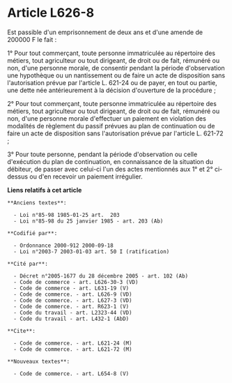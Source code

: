# Article L626-8

Est passible d'un emprisonnement de deux ans et d'une amende de 200000 F le fait :

1° Pour tout commerçant, toute personne immatriculée au répertoire des métiers, tout agriculteur ou tout dirigeant, de droit
ou de fait, rémunéré ou non, d'une personne morale, de consentir pendant la période d'observation une hypothèque ou un
nantissement ou de faire un acte de disposition sans l'autorisation prévue par l'article L. 621-24 ou de payer, en tout ou
partie, une dette née antérieurement à la décision d'ouverture de la procédure ;

2° Pour tout commerçant, toute personne immatriculée au répertoire des métiers, tout agriculteur ou tout dirigeant, de droit
ou de fait, rémunéré ou non, d'une personne morale d'effectuer un paiement en violation des modalités de règlement du passif
prévues au plan de continuation ou de faire un acte de disposition sans l'autorisation prévue par l'article L. 621-72 ;

3° Pour toute personne, pendant la période d'observation ou celle d'exécution du plan de continuation, en connaissance de la
situation du débiteur, de passer avec celui-ci l'un des actes mentionnés aux 1° et 2° ci-dessus ou d'en recevoir un paiement
irrégulier.

**Liens relatifs à cet article**

	**Anciens textes**:

	  - Loi n°85-98 1985-01-25 art.  203
	  - Loi n°85-98 du 25 janvier 1985 - art. 203 (Ab)

	**Codifié par**:

	  - Ordonnance 2000-912 2000-09-18
	  - Loi n°2003-7 2003-01-03 art. 50 I (ratification)

	**Cité par**:

	  - Décret n°2005-1677 du 28 décembre 2005 - art. 102 (Ab)
	  - Code de commerce - art. L626-30-3 (VD)
	  - Code de commerce - art. L631-19 (V)
	  - Code de commerce. - art. L626-9 (VD)
	  - Code de commerce. - art. L627-3 (VD)
	  - Code de commerce. - art. R623-1 (V)
	  - Code du travail - art. L2323-44 (VD)
	  - Code du travail - art. L432-1 (AbD)

	**Cite**:

	  - Code de commerce. - art. L621-24 (M)
	  - Code de commerce. - art. L621-72 (M)

	**Nouveaux textes**:

	  - Code de commerce. - art. L654-8 (V)
